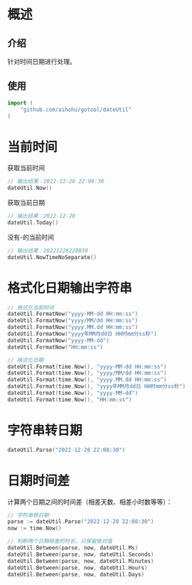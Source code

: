 # 概述

## 介绍

针对时间日期进行处理。

## 使用

```go
import (
	"github.com/aihohu/gotool/dateUtil"
)
```



# 当前时间

获取当前时间

```go
// 输出结果：2022-12-28 22:08:30
dateUtil.Now()
```



获取当前日期

```go
// 输出结果：2022-12-28
dateUtil.Today()
```



没有-的当前时间

```go
// 输出结果：20221228220830
dateUtil.NowTimeNoSeparate()
```



# 格式化日期输出字符串

```go
// 格式化当前时间
dateUtil.FormatNow("yyyy-MM-dd HH:mm:ss")
dateUtil.FormatNow("yyyy/MM/dd HH:mm:ss")
dateUtil.FormatNow("yyyy.MM.dd HH:mm:ss")
dateUtil.FormatNow("yyyy年MM月dd日 HH时mm分ss秒")
dateUtil.FormatNow("yyyy-MM-dd")
dateUtil.FormatNow("HH:mm:ss")

// 格式化日期
dateUtil.Format(time.Now(), "yyyy-MM-dd HH:mm:ss")
dateUtil.Format(time.Now(), "yyyy/MM/dd HH:mm:ss")
dateUtil.Format(time.Now(), "yyyy.MM.dd HH:mm:ss")
dateUtil.Format(time.Now(), "yyyy年MM月dd日 HH时mm分ss秒")
dateUtil.Format(time.Now(), "yyyy-MM-dd")
dateUtil.Format(time.Now(), "HH:mm:ss")
```



# 字符串转日期

```go
dateUtil.Parse("2022-12-28 22:08:30")
```



# 日期时间差

计算两个日期之间的时间差（相差天数、相差小时数等等）：

```go
// 字符串转日期
parse := dateUtil.Parse("2022-12-28 22:08:30")
now := time.Now()

// 判断两个日期相差的时长，只保留绝对值
dateUtil.Between(parse, now, dateUtil.Ms)
dateUtil.Between(parse, now, dateUtil.Seconds)
dateUtil.Between(parse, now, dateUtil.Minutes)
dateUtil.Between(parse, now, dateUtil.Hours)
dateUtil.Between(parse, now, dateUtil.Days)
```